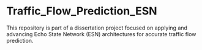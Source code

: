 # Traffic_Flow_Prediction_ESN
This repository is part of a dissertation project focused on applying and advancing Echo State Network (ESN) architectures for accurate traffic flow prediction. 
